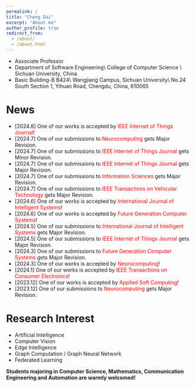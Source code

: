 ```yaml
---
permalink: /
title: "Cheng Dai"
excerpt: "About me"
author_profile: true
redirect_from: 
  - /about/
  - /about.html
---
```


* Associate Professor
* Department of Software Engineering\\
College of Computer Science \\
Sichuan University, China
* Basic Building-B B424\\
Wangjiang Campus, Sichuan University\\
No.24 South Section 1, Yihuan Road, Chengdu, China, 610065

News
======
* [2024.8] One of our works is accepted by <span style="color: #FF0000">IEEE Internet of Things Journal</span>!
* [2024.7] One of our submissions to <span style="color: #FF0000">Neurocomputing</span> gets Major Revision.
* [2024.7] One of our submissions to <span style="color: #FF0000">IEEE Internet of Things Journal</span> gets Minor Revision.
* [2024.7] One of our submissions to <span style="color: #FF0000">IEEE Internet of Things Journal</span> gets Major Revision.
* [2024.7] One of our submissions to <span style="color: #FF0000">Information Sciences</span> gets Major Revision.
* [2024.7] One of our submissions to <span style="color: #FF0000">IEEE Transactions on Vehicular Technology</span> gets Major Revision.
* [2024.6] One of our works is accepted by <span style="color: #FF0000">International Journal of Intelligent Systems</span>!
* [2024.6] One of our works is accepted by <span style="color: #FF0000">Future Generation Computer Systems</span>!
* [2024.5] One of our submissions to <span style="color: #FF0000">International Journal of Intelligent Systems</span> gets Major Revision.
* [2024.5] One of our submissions to <span style="color: #FF0000">IEEE Internet of Things Journal</span> gets Major Revision.
* [2024.3] One of our submissions to <span style="color: #FF0000">Future Generation Computer Systems</span> gets Major Revision.
* [2024.3] One of our works is accepted by <span style="color: #FF0000">Neurocomputing</span>!
* [2024.1] One of our works is accepted by <span style="color: #FF0000">IEEE Transactions on Consumer Electronics</span>!
* [2023.12] One of our works is accepted by <span style="color: #FF0000">Applied Soft Computing</span>!
* [2023.12] One of our submissions to <span style="color: #FF0000">Neurocomputing</span> gets Major Revision.<br/>

Research Interest
======
* Artificial Intelligence
* Computer Vision
* Edge Intelligence
* Graph Computation / Graph Neural Network
* Federated Learning<br/>

**Students majoring in Computer Science, Mathematics, Communication Engineering and Automation are warmly welcomed!**
